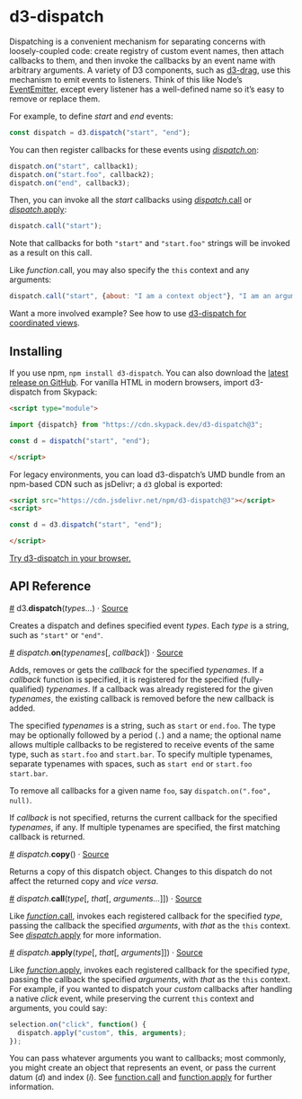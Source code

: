 # d3-dispatch

Dispatching is a convenient mechanism for separating concerns with loosely-coupled code: create registry of custom event names, then attach callbacks to them, and then invoke the callbacks by an event name with arbitrary arguments. A variety of D3 components, such as [d3-drag](https://github.com/d3/d3-drag), use this mechanism to emit events to listeners. Think of this like Node’s [EventEmitter](https://nodejs.org/api/events.html), except every listener has a well-defined name so it’s easy to remove or replace them.

For example, to define *start* and *end* events:

```js
const dispatch = d3.dispatch("start", "end");
```

You can then register callbacks for these events using [*dispatch*.on](#dispatch_on):

```js
dispatch.on("start", callback1);
dispatch.on("start.foo", callback2);
dispatch.on("end", callback3);
```

Then, you can invoke all the *start* callbacks using [*dispatch*.call](#dispatch_call) or [*dispatch*.apply](#dispatch_apply):

```js
dispatch.call("start");
```
Note that callbacks for both `"start"` and `"start.foo"` strings will be invoked as a result on this call.

Like *function*.call, you may also specify the `this` context and any arguments:

```js
dispatch.call("start", {about: "I am a context object"}, "I am an argument");
```

Want a more involved example? See how to use [d3-dispatch for coordinated views](http://bl.ocks.org/mbostock/5872848).

## Installing

If you use npm, `npm install d3-dispatch`. You can also download the [latest release on GitHub](https://github.com/d3/d3-dispatch/releases/latest). For vanilla HTML in modern browsers, import d3-dispatch from Skypack:

```html
<script type="module">

import {dispatch} from "https://cdn.skypack.dev/d3-dispatch@3";

const d = dispatch("start", "end");

</script>
```

For legacy environments, you can load d3-dispatch’s UMD bundle from an npm-based CDN such as jsDelivr; a `d3` global is exported:

```html
<script src="https://cdn.jsdelivr.net/npm/d3-dispatch@3"></script>
<script>

const d = d3.dispatch("start", "end");

</script>
```

[Try d3-dispatch in your browser.](https://observablehq.com/collection/@d3/d3-dispatch)

## API Reference

<a name="dispatch" href="#dispatch">#</a> d3.<b>dispatch</b>(<i>types…</i>) · [Source](https://github.com/d3/d3-dispatch/blob/master/src/dispatch.js)

Creates a dispatch and defines specified event *types*. Each *type* is a string, such as `"start"` or `"end"`.

<a name="dispatch_on" href="#dispatch_on">#</a> *dispatch*.<b>on</b>(<i>typenames</i>[, <i>callback</i>]) · [Source](https://github.com/d3/d3-dispatch/blob/master/src/dispatch.js)

Adds, removes or gets the *callback* for the specified *typenames*. If a *callback* function is specified, it is registered for the specified (fully-qualified) *typenames*. If a callback was already registered for the given *typenames*, the existing callback is removed before the new callback is added.

The specified *typenames* is a string, such as `start` or `end.foo`. The type may be optionally followed by a period (`.`) and a name; the optional name allows multiple callbacks to be registered to receive events of the same type, such as `start.foo` and `start.bar`. To specify multiple typenames, separate typenames with spaces, such as `start end` or `start.foo start.bar`.

To remove all callbacks for a given name `foo`, say `dispatch.on(".foo", null)`.

If *callback* is not specified, returns the current callback for the specified *typenames*, if any. If multiple typenames are specified, the first matching callback is returned.

<a name="dispatch_copy" href="#dispatch_copy">#</a> *dispatch*.<b>copy</b>() · [Source](https://github.com/d3/d3-dispatch/blob/master/src/dispatch.js)

Returns a copy of this dispatch object. Changes to this dispatch do not affect the returned copy and <i>vice versa</i>.

<a name="dispatch_call" href="#dispatch_call">#</a> *dispatch*.<b>call</b>(<i>type</i>[, <i>that</i>[, <i>arguments…</i>]]) · [Source](https://github.com/d3/d3-dispatch/blob/master/src/dispatch.js)

Like [*function*.call](https://developer.mozilla.org/en-US/docs/Web/JavaScript/Reference/Global_Objects/Function/call), invokes each registered callback for the specified *type*, passing the callback the specified *arguments*, with *that* as the `this` context. See [*dispatch*.apply](#dispatch_apply) for more information.

<a name="dispatch_apply" href="#dispatch_apply">#</a> *dispatch*.<b>apply</b>(<i>type</i>[, <i>that</i>[, <i>arguments</i>]]) · [Source](https://github.com/d3/d3-dispatch/blob/master/src/dispatch.js)

Like [*function*.apply](https://developer.mozilla.org/en-US/docs/Web/JavaScript/Reference/Global_Objects/Function/call), invokes each registered callback for the specified *type*, passing the callback the specified *arguments*, with *that* as the `this` context. For example, if you wanted to dispatch your *custom* callbacks after handling a native *click* event, while preserving the current `this` context and arguments, you could say:

```js
selection.on("click", function() {
  dispatch.apply("custom", this, arguments);
});
```

You can pass whatever arguments you want to callbacks; most commonly, you might create an object that represents an event, or pass the current datum (*d*) and index (*i*). See [function.call](https://developer.mozilla.org/en/JavaScript/Reference/Global_Objects/Function/Call) and [function.apply](https://developer.mozilla.org/en/JavaScript/Reference/Global_Objects/Function/Apply) for further information.
